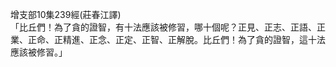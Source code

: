 增支部10集239經(莊春江譯)  
「比丘們！為了貪的證智，有十法應該被修習，哪十個呢？正見、正志、正語、正業、正命、正精進、正念、正定、正智、正解脫。比丘們！為了貪的證智，這十法應該被修習。」  
  
  
